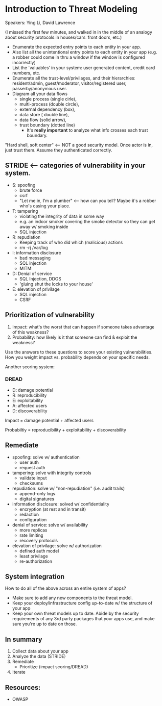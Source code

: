 # Introduction to Threat Modeling
Speakers: Ying Li, David Lawrence

(I missed the first few minutes, and walked in in the middle of an analogy about security protocols in houses/cars: front doors, etc.)

+ Enumerate the expected entry points to each entity in your app.
+ Also list all the unintentional entry points to each entity in your app (e.g. a robber could come in thru a window if the window is configured incorrectly)
+ List the 'valuables' in your system: user generated content, credit card numbers, etc.
+ Enumerate all the trust-level/privilages, and their hierarchies: resident/admin, guest/moderator, visitor/registered user, passerby/anonymous user.
+ Diagram all your data flows
  + single process (single cirle),
  + multi-process (double circle),
  + external dependency (box),
  + data store ( double line),
  + data flow (solid arrow),
  + trust boundary (dotted line)
    + It's **really important** to analyze what info crosses each trust boundary.

"Hard shell, soft center" <-- NOT a good security model.  Once actor is in, just trust them.  Assume they authenticated correctly.

## STRIDE  <-- categories of vulnerability in your system.
+ S: spoofing
  + brute force
  + csrf
  + "Let me in, I'm a plumber" <-- how can you tell?  Maybe it's a robber who's casing your place.
+ T: tampering
  + violating the integrity of data in some way
  + e.g. an indoor smoker covering the smoke detector so they can get away w/ smoking inside
  + SQL injection
+ R: repudiation
  + Keeping track of who did which (malicious) actions
  + rm -rj /var/log
+ I: information disclosure
  + bad messaging
  + SQL injection
  + MITM
+ D: Denial of service
  + SQL Injection, DDOS
  + 'gluing shut the locks to your house'
+ E: elevation of privilage
  + SQL injection
  + CSRF

## Prioritization of vulnerability
1. Impact: what's the worst that can happen if someone takes advantage of this weakness?
2. Probability: how likely is it that someone can find & exploit the weakness?

Use the answers to these questions to score your existing vulnerabilities.  How you weight impact vs. probability depends on your specific needs.

Another scoring system:

### DREAD
+ D: damage potential
+ R: reproducibility
+ E: exploitability
+ A: affected users
+ D: discoverability

Impact = damage potential + affected users

Probabiltiy = reproducibility + exploitability + discoverability

## Remediate

+ spoofing: solve w/ authentication
  + user auth
  + request auth
+ tampering: solve with integrity controls
  + validate input
  + checksums
+ repudiation: solve w/ "non-repudiation" (i.e. audit trails)
  + append-only logs
  + digital signatures
+ information disclosure: solved w/ confidentiality
  + encryption (at rest and in transit)
  + redaction
  + configuration
+ denial of service: solve w/ availability
  + more replicas
  + rate limiting
  + recovery protocols
+ elevation of privilage: solve w/ authorization
  + defined auth model
  + least privilage
  + re-authorization

## System integration

How to do all of the above across an entire system of apps?

+ Make sure to add any new components to the threat model.
+ Keep your deploy/infrastructure config up-to-date w/ the structure of your app
+ Keep your own threat models up to date.  Abide by the security requirements of any 3rd party packages that your apps use, and make sure you're up to date on those.

## In summary
1. Collect data about your app
2. Analyze the data (STRIDE)
3. Remediate
   + Prioritize (impact scoring/DREAD)
4. Iterate

## Resources:
+ OWASP





